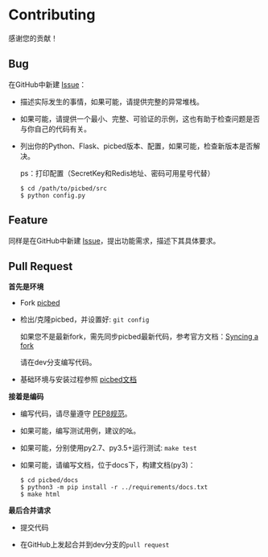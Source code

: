 Contributing
============

感谢您的贡献！

Bug
---

在GitHub中新建 [Issue](https://github.com/staugur/picbed/issues/new)：

- 描述实际发生的事情，如果可能，请提供完整的异常堆栈。

- 如果可能，请提供一个最小、完整、可验证的示例，这也有助于检查问题是否与你自己的代码有关。

- 列出你的Python、Flask、picbed版本、配置，如果可能，检查新版本是否解决。

  ps：打印配置（SecretKey和Redis地址、密码可用星号代替）

    ```
    $ cd /path/to/picbed/src
    $ python config.py
    ```

Feature
-------

同样是在GitHub中新建 [Issue](https://github.com/staugur/picbed/issues/new)，提出功能需求，描述下其具体要求。

Pull Request
------------

**首先是环境**

- Fork [picbed](https://github.com/staugur/picbed)

- 检出/克隆picbed，并设置好: `git config`

  如果您不是最新fork，需先同步picbed最新代码，参考官方文档：[Syncing a fork](https://help.github.com/en/github/collaborating-with-issues-and-pull-requests/syncing-a-fork)

  请在dev分支编写代码。

- 基础环境与安装过程参照 [picbed文档](https://picbed.rtfd.vip/install.html)

**接着是编码**

- 编写代码，请尽量遵守 [PEP8规范](https://www.python.org/dev/peps/pep-0008/)。

- 如果可能，编写测试用例，建议的吆。

- 如果可能，分别使用py2.7、py3.5+运行测试: ``make test``

- 如果可能，请编写文档，位于docs下，构建文档(py3)：

  ```
  $ cd picbed/docs
  $ python3 -m pip install -r ../requirements/docs.txt
  $ make html
  ```

**最后合并请求**

- 提交代码

- 在GitHub上发起合并到dev分支的``pull request``
